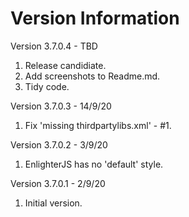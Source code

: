 Version Information
===================
Version 3.7.0.4 - TBD
1. Release candidiate.
2. Add screenshots to Readme.md.
3. Tidy code.

Version 3.7.0.3 - 14/9/20
1. Fix 'missing thirdpartylibs.xml' - #1.

Version 3.7.0.2 - 3/9/20
1. EnlighterJS has no 'default' style.

Version 3.7.0.1 - 2/9/20
1. Initial version.
